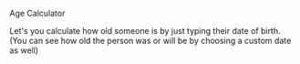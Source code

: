 Age Calculator

Let's you calculate how old someone is by just typing their date of birth.
(You can see how old the person was or will be by choosing a custom date as well)
